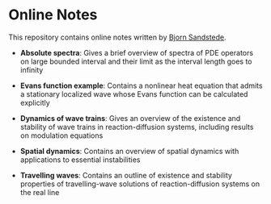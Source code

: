 # Online Notes

This repository contains online notes written by [Bjorn Sandstede](http://www.dam.brown.edu/people/sandsted/).

* __Absolute spectra__: Gives a brief overview of spectra of PDE operators on large bounded interval and their limit as the interval length goes to infinity

* __Evans function example__: Contains a nonlinear heat equation that admits a stationary localized wave whose Evans function can be calculated explicitly

* __Dynamics of wave trains__: Gives an overview of the existence and stability of wave trains in reaction-diffusion systems, including results on modulation equations

* __Spatial dynamics__: Contains an overview of spatial dynamics with applications to essential instabilities

* __Travelling waves__: Contains an outline of existence and stability properties of travelling-wave solutions of reaction-diffusion systems on the real line
